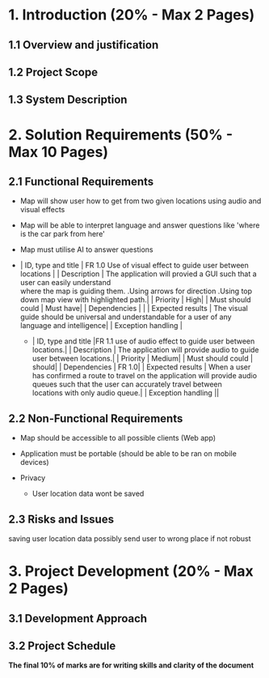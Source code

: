 # 1. Introduction (20% - Max 2 Pages)
## 1.1 Overview and justification
## 1.2 Project Scope
## 1.3 System Description

# 2. Solution Requirements (50% - Max 10 Pages)

## 2.1 Functional Requirements
- Map will show user how to get from two given locations using audio and visual effects
- Map will be able to interpret language and answer questions like 'where is the car park from here'
- Map must utilise AI to answer questions
- | ID, type and title | FR 1.0 Use of visual effect to guide user between locations |
  | Description        | The application will provied a GUI such that a user can easily understand                          
                        where the map is guiding them.
                                .Using arrows for direction
                                .Using top down map view with highlighted path.|
  | Priority           | High|
  | Must should could  | Must have|
  | Dependencies       | |
  | Expected results   | The visual guide should be universal and understandable for a user of any language and intelligence|
  | Exception handling |
  
  - | ID, type and title |FR 1.1 use of audio effect to guide user between locations.|
  | Description        | The application will provide audio to guide user between locations.|
  | Priority           | Medium|
  | Must should could  | should|
  | Dependencies       | FR 1.0|
  | Expected results   | When a user has confirmed a route to travel on the application will
                         provide audio queues such that the user can accurately travel between                              
                         locations with only audio queue.|
  | Exception handling ||
  

## 2.2 Non-Functional Requirements

- Map should be accessible to all possible clients (Web app)
- Application must be portable (should be able to be ran on mobile devices)

- Privacy
  - User location data wont be saved
## 2.3 Risks and Issues
saving user location data
possibly send user to wrong place if not robust
# 3. Project Development (20% - Max 2 Pages)
## 3.1 Development Approach
## 3.2 Project Schedule

**The final 10% of marks are for writing skills and clarity of the document**
